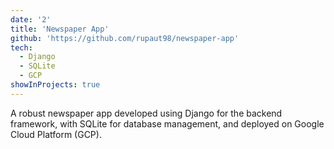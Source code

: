 ```yaml
---
date: '2'
title: 'Newspaper App'
github: 'https://github.com/rupaut98/newspaper-app'
tech:
  - Django
  - SQLite
  - GCP
showInProjects: true
---
```

A robust newspaper app developed using Django for the backend framework, with SQLite for database management, and deployed on Google Cloud Platform (GCP). 